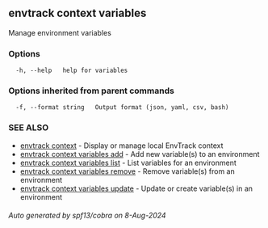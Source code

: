 ## envtrack context variables

Manage environment variables

### Options

```
  -h, --help   help for variables
```

### Options inherited from parent commands

```
  -f, --format string   Output format (json, yaml, csv, bash)
```

### SEE ALSO

* [envtrack context](envtrack_context.md)	 - Display or manage local EnvTrack context
* [envtrack context variables add](envtrack_context_variables_add.md)	 - Add new variable(s) to an environment
* [envtrack context variables list](envtrack_context_variables_list.md)	 - List variables for an environment
* [envtrack context variables remove](envtrack_context_variables_remove.md)	 - Remove variable(s) from an environment
* [envtrack context variables update](envtrack_context_variables_update.md)	 - Update or create variable(s) in an environment

###### Auto generated by spf13/cobra on 8-Aug-2024
